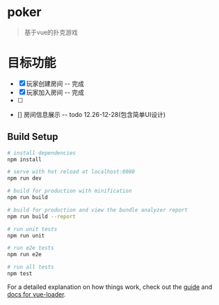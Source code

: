 # poker

> 基于vue的扑克游戏

# 目标功能

- [x] 玩家创建房间 -- 完成
- [x] 玩家加入房间 -- 完成
- [ ] 
- [] 房间信息展示 -- todo 12.26-12-28(包含简单UI设计)


## Build Setup

``` bash
# install dependencies
npm install

# serve with hot reload at localhost:8080
npm run dev

# build for production with minification
npm run build

# build for production and view the bundle analyzer report
npm run build --report

# run unit tests
npm run unit

# run e2e tests
npm run e2e

# run all tests
npm test
```

For a detailed explanation on how things work, check out the [guide](http://vuejs-templates.github.io/webpack/) and [docs for vue-loader](http://vuejs.github.io/vue-loader).
